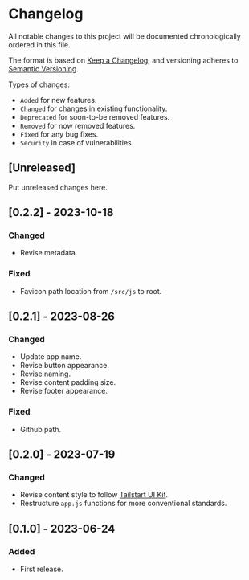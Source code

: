 # Changelog
All notable changes to this project will be documented chronologically ordered
in this file.

The format is based on [Keep a Changelog](https://keepachangelog.com/en/1.0.0/),
and versioning adheres to [Semantic Versioning](https://semver.org/spec/v2.0.0.html).

Types of changes:
* `Added` for new features.
* `Changed` for changes in existing functionality.
* `Deprecated` for soon-to-be removed features.
* `Removed` for now removed features.
* `Fixed` for any bug fixes.
* `Security` in case of vulnerabilities.

## [Unreleased]
Put unreleased changes here.

## [0.2.2] - 2023-10-18
### Changed
- Revise metadata.

### Fixed
- Favicon path location from `/src/js` to root.

## [0.2.1] - 2023-08-26
### Changed
- Update app name.
- Revise button appearance.
- Revise naming.
- Revise content padding size.
- Revise footer appearance.

### Fixed
- Github path.

## [0.2.0] - 2023-07-19
### Changed
- Revise content style to follow [Tailstart UI Kit](https://github.com/tailstart/uikit-styleguide).
- Restructure `app.js` functions for more conventional standards.

## [0.1.0] - 2023-06-24
### Added
- First release.
